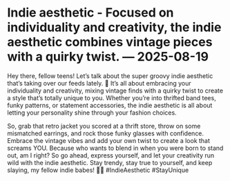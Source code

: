 # Indie aesthetic - Focused on individuality and creativity, the indie aesthetic combines vintage pieces with a quirky twist. — 2025-08-19

Hey there, fellow teens! Let’s talk about the super groovy indie aesthetic that’s taking over our feeds lately. 🌟 It’s all about embracing your individuality and creativity, mixing vintage finds with a quirky twist to create a style that’s totally unique to you. Whether you’re into thrifted band tees, funky patterns, or statement accessories, the indie aesthetic is all about letting your personality shine through your fashion choices. 

So, grab that retro jacket you scored at a thrift store, throw on some mismatched earrings, and rock those funky glasses with confidence. Embrace the vintage vibes and add your own twist to create a look that screams YOU. Because who wants to blend in when you were born to stand out, am I right? So go ahead, express yourself, and let your creativity run wild with the indie aesthetic. Stay trendy, stay true to yourself, and keep slaying, my fellow indie babes! 💖✨ #IndieAesthetic #StayUnique